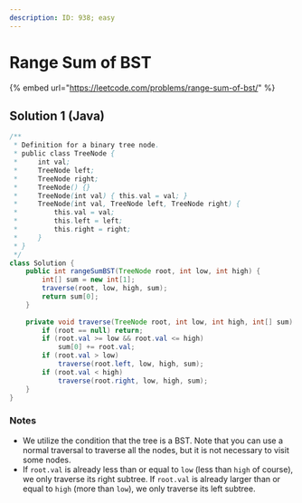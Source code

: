 ```yaml
---
description: ID: 938; easy
---
```

# Range Sum of BST

{% embed url="https://leetcode.com/problems/range-sum-of-bst/" %}

## Solution 1 (Java)

```java
/**
 * Definition for a binary tree node.
 * public class TreeNode {
 *     int val;
 *     TreeNode left;
 *     TreeNode right;
 *     TreeNode() {}
 *     TreeNode(int val) { this.val = val; }
 *     TreeNode(int val, TreeNode left, TreeNode right) {
 *         this.val = val;
 *         this.left = left;
 *         this.right = right;
 *     }
 * }
 */
class Solution {
    public int rangeSumBST(TreeNode root, int low, int high) {
        int[] sum = new int[1];
        traverse(root, low, high, sum);
        return sum[0];
    }
    
    private void traverse(TreeNode root, int low, int high, int[] sum) {
        if (root == null) return;
        if (root.val >= low && root.val <= high)
            sum[0] += root.val;
        if (root.val > low)
            traverse(root.left, low, high, sum);
        if (root.val < high)
            traverse(root.right, low, high, sum);
    }
}
```

### Notes

* We utilize the condition that the tree is a BST. Note that you can use a normal traversal to traverse all the nodes, but it is not necessary to visit some nodes.
* If `root.val` is already less than or equal to `low` (less than `high` of course), we only traverse its right subtree. If `root.val` is already larger than or equal to `high` (more than `low`), we only traverse its left subtree.
